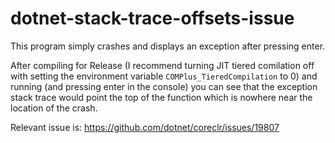 # dotnet-stack-trace-offsets-issue
This program simply crashes and displays an exception after pressing enter.

After compiling for Release (I recommend turning JIT tiered comilation off with setting the environment variable `COMPlus_TieredCompilation` to 0) and running (and pressing enter in the console) you can see that the exception stack trace would point the top of the function which is nowhere near the location of the crash.

Relevant issue is: https://github.com/dotnet/coreclr/issues/19807
